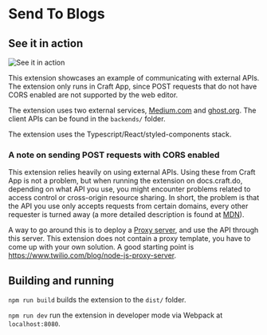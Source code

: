 # Send To Blogs

## See it in action

![See it in action](https://user-images.githubusercontent.com/16385508/144405619-53b8c569-93f6-4d36-987f-8e257353f044.gif)

This extension showcases an example of communicating with external APIs. The
extension only runs in Craft App, since POST requests that do not have CORS
enabled are not supported by the web editor.

The extension uses two external services, [Medium.com](medium.com) and
[ghost.org](ghost.org). The client APIs can be found in the `backends/` folder.

The extension uses the Typescript/React/styled-components stack.

### A note on sending POST requests with CORS enabled
This extension relies heavily on using external APIs. Using these from Craft App is
not a problem, but when running the extension on docs.craft.do, depending on
what API you use, you might encounter problems related to access control or
cross-origin resource sharing. In short, the problem is that the API you use
only accepts requests from certain domains, every other requester is turned away
(a more detailed description is found at [MDN](https://developer.mozilla.org/en-US/docs/Web/HTTP/CORS)).

A way to go around this is to deploy a [Proxy server](https://en.wikipedia.org/wiki/Proxy_server),
and use the API through this server. This extension does not contain a proxy
template, you have to come up with your own solution. A good starting point is
https://www.twilio.com/blog/node-js-proxy-server.

## Building and running

`npm run build` builds the extension to the `dist/` folder.

`npm run dev` run the extension in developer mode via Webpack at
`localhost:8080`.